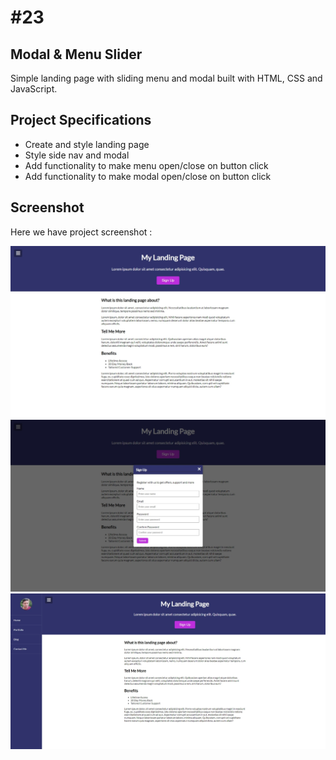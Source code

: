 # #23

## Modal & Menu Slider

Simple landing page with sliding menu and modal built with HTML, CSS and JavaScript.

## Project Specifications

- Create and style landing page
- Style side nav and modal
- Add functionality to make menu open/close on button click
- Add functionality to make modal open/close on button click

## Screenshot
Here we have project screenshot :

![screenshot](screenshot.jpeg)
![screenshot2](screenshot2.jpeg)
![screenshot3](screenshot3.jpeg)